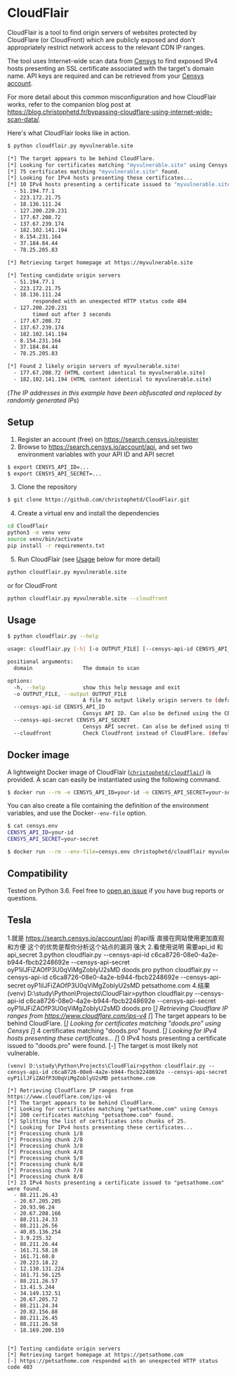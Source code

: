 # CloudFlair

CloudFlair is a tool to find origin servers of websites protected by CloudFlare (or CloudFront) which are publicly exposed and don't appropriately restrict network access to the relevant CDN IP ranges.

The tool uses Internet-wide scan data from [Censys](https://censys.io) to find exposed IPv4 hosts presenting an SSL certificate associated with the target's domain name. API keys are required and can be retrieved from your [Censys account](https://search.censys.io/account/api).

For more detail about this common misconfiguration and how CloudFlair works, refer to the companion blog post at <https://blog.christophetd.fr/bypassing-cloudflare-using-internet-wide-scan-data/>.

Here's what CloudFlair looks like in action.

```bash
$ python cloudflair.py myvulnerable.site

[*] The target appears to be behind CloudFlare.
[*] Looking for certificates matching "myvulnerable.site" using Censys
[*] 75 certificates matching "myvulnerable.site" found.
[*] Looking for IPv4 hosts presenting these certificates...
[*] 10 IPv4 hosts presenting a certificate issued to "myvulnerable.site" were found.
  - 51.194.77.1
  - 223.172.21.75
  - 18.136.111.24
  - 127.200.220.231
  - 177.67.208.72
  - 137.67.239.174
  - 182.102.141.194
  - 8.154.231.164
  - 37.184.84.44
  - 78.25.205.83

[*] Retrieving target homepage at https://myvulnerable.site

[*] Testing candidate origin servers
  - 51.194.77.1
  - 223.172.21.75
  - 18.136.111.24
        responded with an unexpected HTTP status code 404
  - 127.200.220.231
        timed out after 3 seconds
  - 177.67.208.72
  - 137.67.239.174
  - 182.102.141.194
  - 8.154.231.164
  - 37.184.84.44
  - 78.25.205.83

[*] Found 2 likely origin servers of myvulnerable.site!
  - 177.67.208.72 (HTML content identical to myvulnerable.site)
  - 182.102.141.194 (HTML content identical to myvulnerable.site)
```

(_The IP addresses in this example have been obfuscated and replaced by randomly generated IPs_)

## Setup

1. Register an account (free) on <https://search.censys.io/register>
2. Browse to <https://search.censys.io/account/api>, and set two environment variables with your API ID and API secret

```bash
$ export CENSYS_API_ID=...
$ export CENSYS_API_SECRET=...
```

3. Clone the repository

```bash
$ git clone https://github.com/christophetd/CloudFlair.git
```

4. Create a virtual env and install the dependencies

```bash
cd CloudFlair
python3 -m venv venv
source venv/bin/activate
pip install -r requirements.txt
```

5. Run CloudFlair (see [Usage](#usage) below for more detail)

```bash
python cloudflair.py myvulnerable.site
```

or for CloudFront 
```bash
python cloudflair.py myvulnerable.site --cloudfront
```

## Usage

```bash
$ python cloudflair.py --help

usage: cloudflair.py [-h] [-o OUTPUT_FILE] [--censys-api-id CENSYS_API_ID] [--censys-api-secret CENSYS_API_SECRET] [--cloudfront] domain

positional arguments:
  domain                The domain to scan

options:
  -h, --help            show this help message and exit
  -o OUTPUT_FILE, --output OUTPUT_FILE
                        A file to output likely origin servers to (default: None)
  --censys-api-id CENSYS_API_ID
                        Censys API ID. Can also be defined using the CENSYS_API_ID environment variable (default: None)
  --censys-api-secret CENSYS_API_SECRET
                        Censys API secret. Can also be defined using the CENSYS_API_SECRET environment variable (default: None)
  --cloudfront          Check Cloudfront instead of CloudFlare. (default: False)
```

## Docker image

A lightweight Docker image of CloudFlair ([`christophetd/cloudflair`](https://hub.docker.com/r/christophetd/cloudflair/)) is provided. A scan can easily be instantiated using the following command.

```bash
$ docker run --rm -e CENSYS_API_ID=your-id -e CENSYS_API_SECRET=your-secret christophetd/cloudflair myvulnerable.site
```

You can also create a file containing the definition of the environment variables, and use the Docker`--env-file` option.

```bash
$ cat censys.env
CENSYS_API_ID=your-id
CENSYS_API_SECRET=your-secret

$ docker run --rm --env-file=censys.env christophetd/cloudflair myvulnerable.site
```

## Compatibility

Tested on Python 3.6. Feel free to [open an issue](https://github.com/christophetd/cloudflair/issues/new) if you have bug reports or questions.

## Tesla
1.就是 https://search.censys.io/account/api 的api版 直接在网站使用更加直观和方便 这个的优势是帮你分析这个站点的漏洞 强大
2.看使用说明 需要api_id 和 api_secret
3.python cloudflair.py --censys-api-id c6ca8726-08e0-4a2e-b944-fbcb2248692e --censys-api-secret oyP1ilJFiZAOfP3U0qViMgZoblyU2sMD doods.pro
  python cloudflair.py --censys-api-id c6ca8726-08e0-4a2e-b944-fbcb2248692e --censys-api-secret oyP1ilJFiZAOfP3U0qViMgZoblyU2sMD petsathome.com
4.结果
    (venv) D:\study\Python\Projects\CloudFlair>python cloudflair.py --censys-api-id c6ca8726-08e0-4a2e-b944-fbcb2248692e --censys-api-secret oyP1ilJFiZAOfP3U0qViMgZoblyU2sMD doods.pro
    [*] Retrieving Cloudflare IP ranges from https://www.cloudflare.com/ips-v4
    [*] The target appears to be behind CloudFlare.
    [*] Looking for certificates matching "doods.pro" using Censys
    [*] 4 certificates matching "doods.pro" found.
    [*] Looking for IPv4 hosts presenting these certificates...
    [*] 0 IPv4 hosts presenting a certificate issued to "doods.pro" were found.
    [-] The target is most likely not vulnerable.

    (venv) D:\study\Python\Projects\CloudFlair>python cloudflair.py --censys-api-id c6ca8726-08e0-4a2e-b944-fbcb2248692e --censys-api-secret oyP1ilJFiZAOfP3U0qViMgZoblyU2sMD petsathome.com
    
    [*] Retrieving Cloudflare IP ranges from https://www.cloudflare.com/ips-v4
    [*] The target appears to be behind CloudFlare.
    [*] Looking for certificates matching "petsathome.com" using Censys
    [*] 200 certificates matching "petsathome.com" found.
    [*] Splitting the list of certificates into chunks of 25.
    [*] Looking for IPv4 hosts presenting these certificates...
    [*] Processing chunk 1/8
    [*] Processing chunk 2/8
    [*] Processing chunk 3/8
    [*] Processing chunk 4/8
    [*] Processing chunk 5/8
    [*] Processing chunk 6/8
    [*] Processing chunk 7/8
    [*] Processing chunk 8/8
    [*] 23 IPv4 hosts presenting a certificate issued to "petsathome.com" were found.
      - 88.211.26.43
      - 20.67.205.205
      - 20.93.96.24
      - 20.67.208.166
      - 88.211.24.33
      - 88.211.26.56
      - 40.85.136.254
      - 3.9.235.32
      - 88.211.26.44
      - 161.71.58.10
      - 161.71.60.8
      - 20.223.18.22
      - 12.130.131.224
      - 161.71.56.125
      - 88.211.26.57
      - 13.41.5.244
      - 34.149.132.51
      - 20.67.205.72
      - 88.211.24.34
      - 20.82.156.88
      - 88.211.26.45
      - 88.211.26.58
      - 18.169.200.159
    
    
    [*] Testing candidate origin servers
    [*] Retrieving target homepage at https://petsathome.com
    [-] https://petsathome.com responded with an unexpected HTTP status code 403
